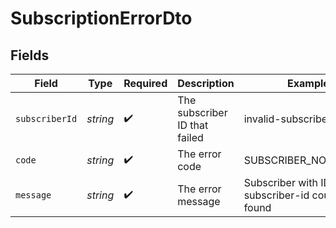 # SubscriptionErrorDto


## Fields

| Field                                                       | Type                                                        | Required                                                    | Description                                                 | Example                                                     |
| ----------------------------------------------------------- | ----------------------------------------------------------- | ----------------------------------------------------------- | ----------------------------------------------------------- | ----------------------------------------------------------- |
| `subscriberId`                                              | *string*                                                    | :heavy_check_mark:                                          | The subscriber ID that failed                               | invalid-subscriber-id                                       |
| `code`                                                      | *string*                                                    | :heavy_check_mark:                                          | The error code                                              | SUBSCRIBER_NOT_FOUND                                        |
| `message`                                                   | *string*                                                    | :heavy_check_mark:                                          | The error message                                           | Subscriber with ID invalid-subscriber-id could not be found |